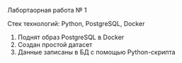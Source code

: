Лабортаорная работа № 1

Стек технологий: Python, PostgreSQL, Docker

1. Поднят образ PostgreSQL в Docker
2. Создан простой датасет
3. Данные записаны в БД с помощью Python-скрипта
